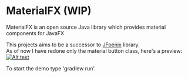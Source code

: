 # MaterialFX (WIP)

MaterialFX is an open source Java library which provides material components for JavaFX

This projects aims to be a successor to [JFoenix](https://github.com/jfoenixadmin/JFoenix) library.  
As of now I have redone only the material button class, here's a preview:  
[![Alt text](https://img.youtube.com/vi/lD3IEDe_A8w/0.jpg)](https://www.youtube.com/watch?v=lD3IEDe_A8w)  
  
To start the demo type 'gradlew run'.
